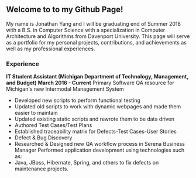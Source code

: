 ## Welcome to to my Github Page!

My name is Jonathan Yang and I will be graduating end of Summer 2018 with a B.S. in Computer Science with a specialization in Computer Architecture and Algorithms from Davenport University. This page will serve as a portfolio for my personal projects, contributions, and achievements as well as my professional experiences.


### Experience
**IT Student Assistant (Michigan Department of Technology, Management, and Budget) March 2016 - Current**
Primary Software QA resource for Michigan's new Intermodal Management System
- Developed new scripts to perform functional testing 
- Updated old scripts to work with dynamic webpages and made them easier to maintain
- Updated existing static scripts and rewrote them to be data driven
- Authored Test Cases/Test Plans
- Established traceability matrix for Defects-Test Cases-User Stories
- Defect & Bug Discovery
- Researched & Designed new QA workflow process in Serena Business Manager
Performed application development using technologies such as:
- Java, JBoss, Hibernate, Spring, and others to fix defects on maintenance projects. 


